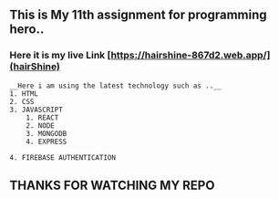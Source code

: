 ## This is My 11th assignment for programming hero..

### Here it is my live Link [https://hairshine-867d2.web.app/](hairShine)

    __Here i am using the latest technology such as ..__
    1. HTML
    2. CSS
    3. JAVASCRIPT
        1. REACT
        2. NODE
        3. MONGODB
        4. EXPRESS
    
    4. FIREBASE AUTHENTICATION


## THANKS FOR WATCHING MY REPO

        